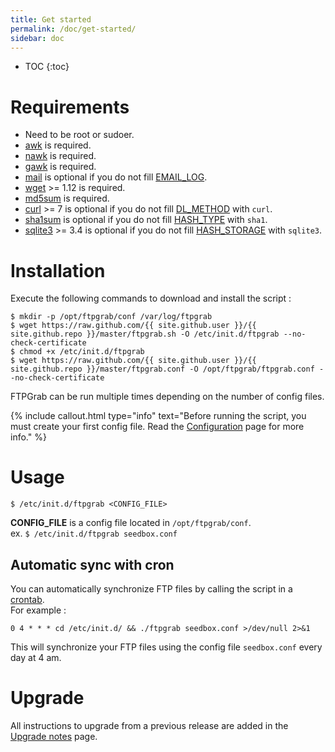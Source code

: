```yaml
---
title: Get started
permalink: /doc/get-started/
sidebar: doc
---
```


* TOC
{:toc}

# Requirements

* Need to be root or sudoer.
* [awk](http://en.wikipedia.org/wiki/Awk) is required.
* [nawk](http://linux.die.net/man/1/nawk) is required.
* [gawk](http://www.gnu.org/software/gawk/) is required.
* [mail](http://linux.die.net/man/1/mail) is optional if you do not fill [EMAIL_LOG](/doc/configuration/#email_log).
* [wget](http://en.wikipedia.org/wiki/Wget) >= 1.12 is required.
* [md5sum](http://en.wikipedia.org/wiki/Md5sum) is required.
* [curl](http://en.wikipedia.org/wiki/CURL) >= 7 is optional if you do not fill [DL_METHOD](/doc/configuration/#dl_method) with `curl`.
* [sha1sum](https://en.wikipedia.org/wiki/Sha1sum) is optional if you do not fill [HASH_TYPE](/doc/configuration/#hash_type) with `sha1`.
* [sqlite3](http://linux.die.net/man/1/sqlite3) >= 3.4 is optional if you do not fill [HASH_STORAGE](/doc/configuration/#hash_storage) with `sqlite3`.

# Installation

Execute the following commands to download and install the script :

```console
$ mkdir -p /opt/ftpgrab/conf /var/log/ftpgrab
$ wget https://raw.github.com/{{ site.github.user }}/{{ site.github.repo }}/master/ftpgrab.sh -O /etc/init.d/ftpgrab --no-check-certificate
$ chmod +x /etc/init.d/ftpgrab
$ wget https://raw.github.com/{{ site.github.user }}/{{ site.github.repo }}/master/ftpgrab.conf -O /opt/ftpgrab/ftpgrab.conf --no-check-certificate
```

FTPGrab can be run multiple times depending on the number of config files.

{% include callout.html type="info" text="Before running the script, you must create your first config file. Read the [Configuration](/doc/configuration) page for more info." %}

# Usage

```console
$ /etc/init.d/ftpgrab <CONFIG_FILE>
```

**CONFIG_FILE** is a config file located in `/opt/ftpgrab/conf`.<br />
ex. `$ /etc/init.d/ftpgrab seedbox.conf`

## Automatic sync with cron

You can automatically synchronize FTP files by calling the script in a [crontab](http://en.wikipedia.org/wiki/Crontab).<br />
For example :

```
0 4 * * * cd /etc/init.d/ && ./ftpgrab seedbox.conf >/dev/null 2>&1
```

This will synchronize your FTP files using the config file `seedbox.conf` every day at 4 am.

# Upgrade

All instructions to upgrade from a previous release are added in the [Upgrade notes](/doc/upgrade-notes) page.